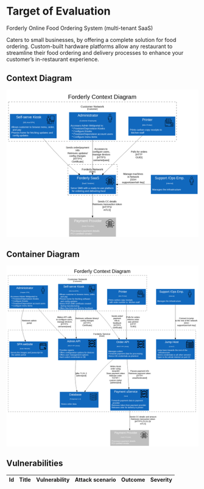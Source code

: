 # Target of Evaluation

Forderly Online Food Ordering System (multi-tenant SaaS)

Caters to small businesses, by offering a complete solution for food ordering.
Custom-built hardware platforms allow any restaurant to streamline their food ordering and delivery processes to enhance your customer’s in-restaurant experience.

## Context Diagram
![Forderly Context Diagram](./images/context.png)

## Container Diagram
![Forderly Container Diagram](./images/container.png)
## Vulnerabilities

|Id| Title| Vulnerability | Attack scenario | Outcome|Severity|
|--|--|--|--|--|--|
